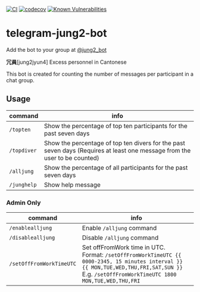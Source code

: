 [![CI](https://github.com/siutsin/telegram-jung2-bot/actions/workflows/ci.yaml/badge.svg)](https://github.com/siutsin/telegram-jung2-bot/actions/workflows/ci.yaml)
[![codecov](https://codecov.io/gh/siutsin/telegram-jung2-bot/branch/master/graph/badge.svg?token=0bIxFvEufG)](https://codecov.io/gh/siutsin/telegram-jung2-bot)
[![Known Vulnerabilities](https://snyk.io/test/github/siutsin/telegram-jung2-bot/badge.svg?targetFile=package.json)](https://snyk.io/test/github/siutsin/telegram-jung2-bot?targetFile=package.json)

# telegram-jung2-bot

Add the bot to your group at [@jung2_bot](https://bit.ly/github-jung2bot)

<b>冗員</b>[jung2jyun4] Excess personnel in Cantonese

This bot is created for counting the number of messages per participant in a chat group.

## Usage

|command|info|
|---|---|
|`/topten`|Show the percentage of top ten participants for the past seven days|
|`/topdiver`|Show the percentage of top ten divers for the past seven days (Requires at least one message from the user to be counted)|
|`/alljung`|Show the percentage of all participants for the past seven days|
|`/junghelp`|Show help message|

### Admin Only
|command| info                                                                                                                                                                                                |
|---|-----------------------------------------------------------------------------------------------------------------------------------------------------------------------------------------------------|
|`/enablealljung`| Enable `/alljung` command                                                                                                                                                                           |
|`/disablealljung`| Disable `/alljung` command                                                                                                                                                                          |
|`/setOffFromWorkTimeUTC`| Set offFromWork time in UTC.<br/>Format: `/setOffFromWorkTimeUTC {{ 0000-2345, 15 minutes interval }} {{ MON,TUE,WED,THU,FRI,SAT,SUN }}`<br/>E.g. `/setOffFromWorkTimeUTC 1800 MON,TUE,WED,THU,FRI` |
